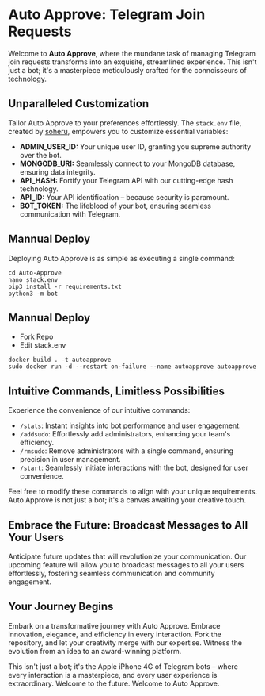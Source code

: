 
# Auto Approve: Telegram Join Requests

Welcome to **Auto Approve**, where the mundane task of managing Telegram join requests transforms into an exquisite, streamlined experience. This isn't just a bot; it's a masterpiece meticulously crafted for the connoisseurs of technology.

## Unparalleled Customization

Tailor Auto Approve to your preferences effortlessly. The `stack.env` file, created by [soheru](https://github.com/soheru), empowers you to customize essential variables:

- **ADMIN_USER_ID:** Your unique user ID, granting you supreme authority over the bot.
- **MONGODB_URI:** Seamlessly connect to your MongoDB database, ensuring data integrity.
- **API_HASH:** Fortify your Telegram API with our cutting-edge hash technology.
- **API_ID:** Your API identification – because security is paramount.
- **BOT_TOKEN:** The lifeblood of your bot, ensuring seamless communication with Telegram.

## Mannual Deploy

Deploying Auto Approve is as simple as executing a single command:

```git clone https://github.com/Pforc/Auto-Approve
cd Auto-Approve
nano stack.env
pip3 install -r requirements.txt
python3 -m bot
```

## Mannual Deploy

- Fork Repo
- Edit stack.env

```
docker build . -t autoapprove
sudo docker run -d --restart on-failure --name autoapprove autoapprove
```


## Intuitive Commands, Limitless Possibilities

Experience the convenience of our intuitive commands:

- `/stats`: Instant insights into bot performance and user engagement.
- `/addsudo`: Effortlessly add administrators, enhancing your team's efficiency.
- `/rmsudo`: Remove administrators with a single command, ensuring precision in user management.
- `/start`: Seamlessly initiate interactions with the bot, designed for user convenience.

Feel free to modify these commands to align with your unique requirements. Auto Approve is not just a bot; it's a canvas awaiting your creative touch.

## Embrace the Future: Broadcast Messages to All Your Users

Anticipate future updates that will revolutionize your communication. Our upcoming feature will allow you to broadcast messages to all your users effortlessly, fostering seamless communication and community engagement.

## Your Journey Begins

Embark on a transformative journey with Auto Approve. Embrace innovation, elegance, and efficiency in every interaction. Fork the repository, and let your creativity merge with our expertise. Witness the evolution from an idea to an award-winning platform.

This isn't just a bot; it's the Apple iPhone 4G of Telegram bots – where every interaction is a masterpiece, and every user experience is extraordinary. Welcome to the future. Welcome to Auto Approve.
